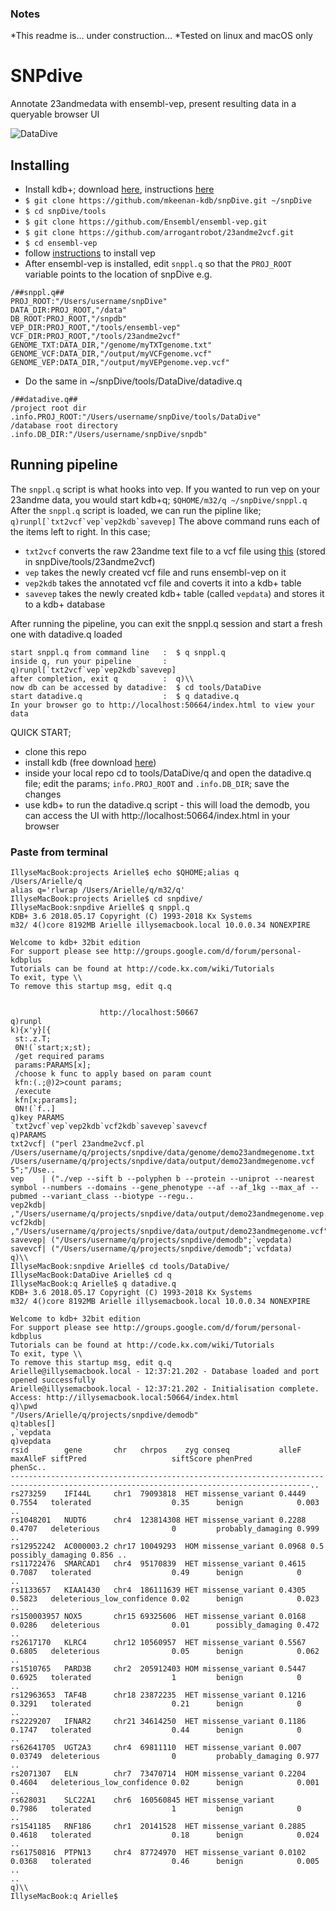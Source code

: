  ### Notes
 *This readme is... under construction...
 *Tested on linux and macOS only

 # SNPdive

Annotate 23andmedata with ensembl-vep, present resulting data in a queryable browser UI

![DataDive](https://i.imgur.com/QmTyGxn.png)

  ## Installing
 * Install kdb+; download [here](https://kx.com/download/), instructions [here](https://code.kx.com/q/tutorials/install/)
 * `$ git clone https://github.com/mkeenan-kdb/snpDive.git ~/snpDive`
 * `$ cd snpDive/tools`
 * `$ git clone https://github.com/Ensembl/ensembl-vep.git`
 * `$ git clone https://github.com/arrogantrobot/23andme2vcf.git`
 * `$ cd ensembl-vep`
 * follow [instructions](https://useast.ensembl.org/info/docs/tools/vep/script/vep_download.html) to install vep
 * After ensembl-vep is installed, edit `snppl.q` so that the `PROJ_ROOT` variable points to the location of snpDive e.g. 
 ```
 /##snppl.q##
 PROJ_ROOT:"/Users/username/snpDive"
 DATA_DIR:PROJ_ROOT,"/data"
 DB_ROOT:PROJ_ROOT,"/snpdb"
 VEP_DIR:PROJ_ROOT,"/tools/ensembl-vep"
 VCF_DIR:PROJ_ROOT,"/tools/23andme2vcf"
 GENOME_TXT:DATA_DIR,"/genome/myTXTgenome.txt"
 GENOME_VCF:DATA_DIR,"/output/myVCFgenome.vcf"
 GENOME_VEP:DATA_DIR,"/output/myVEPgenome.vep.vcf"
 ```
 * Do the same in ~/snpDive/tools/DataDive/datadive.q
 ```
 /##datadive.q##
 /project root dir
 .info.PROJ_ROOT:"/Users/username/snpDive/tools/DataDive"
 /database root directory
 .info.DB_DIR:"/Users/username/snpDive/snpdb"
 ```
 
 ## Running pipeline
 The `snppl.q` script is what hooks into vep. If you wanted to run vep on your 23andme data, you would start kdb+q;
 `$QHOME/m32/q ~/snpDive/snppl.q`
 After the `snppl.q` script is loaded, we can run the pipline like;
 ```q)runpl[`txt2vcf`vep`vep2kdb`savevep]```
 The above command runs each of the items left to right. In this case;
  * `txt2vcf` converts the raw 23andme text file to a vcf file using [this](https://github.com/arrogantrobot/23andme2vcf) (stored in snpDive/tools/23andme2vcf)
  * `vep` takes the newly created vcf file and runs ensembl-vep on it
  * `vep2kdb` takes the annotated vcf file and coverts it into a kdb+ table
  * `savevep` takes the newly created kdb+ table (called `vepdata`) and stores it to a kdb+ database
  
  After running the pipeline, you can exit the snppl.q session and start a fresh one with datadive.q loaded
  ```
  start snppl.q from command line   :  $ q snppl.q
  inside q, run your pipeline       :  q)runpl[`txt2vcf`vep`vep2kdb`savevep]
  after completion, exit q          :  q)\\
  now db can be accessed by datadive:  $ cd tools/DataDive
  start datadive.q                  :  $ q datadive.q
  In your browser go to http://localhost:50664/index.html to view your data 
  ```
QUICK START;
* clone this repo
* install kdb (free download [here](https://kx.com/download/))
* inside your local repo cd to tools/DataDive/q and open the datadive.q file; edit the params;
`info.PROJ_ROOT` and `.info.DB_DIR`; save the changes
* use kdb+ to run the datadive.q script - this will load the demodb, you can access the UI with http://localhost:50664/index.html in your browser

### Paste from terminal
```
IllyseMacBook:projects Arielle$ echo $QHOME;alias q
/Users/Arielle/q
alias q='rlwrap /Users/Arielle/q/m32/q'
IllyseMacBook:projects Arielle$ cd snpdive/
IllyseMacBook:snpdive Arielle$ q snppl.q 
KDB+ 3.6 2018.05.17 Copyright (C) 1993-2018 Kx Systems
m32/ 4()core 8192MB Arielle illysemacbook.local 10.0.0.34 NONEXPIRE  

Welcome to kdb+ 32bit edition
For support please see http://groups.google.com/d/forum/personal-kdbplus
Tutorials can be found at http://code.kx.com/wiki/Tutorials
To exit, type \\
To remove this startup msg, edit q.q


					http://localhost:50667
q)runpl
k){x'y}[{
 st:.z.T;
 0N!(`start;x;st);
 /get required params
 params:PARAMS[x];
 /choose k func to apply based on param count
 kfn:(.;@)2>count params;
 /execute
 kfn[x;params];
 0N!(`f..]
q)key PARAMS
`txt2vcf`vep`vep2kdb`vcf2kdb`savevep`savevcf
q)PARAMS
txt2vcf| ("perl 23andme2vcf.pl /Users/username/q/projects/snpdive/data/genome/demo23andmegenome.txt /Users/username/q/projects/snpdive/data/output/demo23andmegenome.vcf 5";"/Use..
vep    | ("./vep --sift b --polyphen b --protein --uniprot --nearest symbol --numbers --domains --gene_phenotype --af --af_1kg --max_af --pubmed --variant_class --biotype --regu..
vep2kdb| ,"/Users/username/q/projects/snpdive/data/output/demo23andmegenome.vep.vcf"
vcf2kdb| ,"/Users/username/q/projects/snpdive/data/output/demo23andmegenome.vcf"
savevep| ("/Users/username/q/projects/snpdive/demodb";`vepdata)
savevcf| ("/Users/username/q/projects/snpdive/demodb";`vcfdata)
q)\\
IllyseMacBook:snpdive Arielle$ cd tools/DataDive/
IllyseMacBook:DataDive Arielle$ cd q
IllyseMacBook:q Arielle$ q datadive.q 
KDB+ 3.6 2018.05.17 Copyright (C) 1993-2018 Kx Systems
m32/ 4()core 8192MB Arielle illysemacbook.local 10.0.0.34 NONEXPIRE  

Welcome to kdb+ 32bit edition
For support please see http://groups.google.com/d/forum/personal-kdbplus
Tutorials can be found at http://code.kx.com/wiki/Tutorials
To exit, type \\
To remove this startup msg, edit q.q
Arielle@illysemacbook.local - 12:37:21.202 - Database loaded and port opened successfully
Arielle@illysemacbook.local - 12:37:21.202 - Initialisation complete. Access: http://illysemacbook.local:50664/index.html
q)\pwd
"/Users/Arielle/q/projects/snpdive/demodb"
q)tables[]
,`vepdata
q)vepdata
rsid        gene       chr   chrpos    zyg conseq           alleF  maxAlleF siftPred                   siftScore phenPred          phenSc..
-----------------------------------------------------------------------------------------------------------------------------------------..
rs273259    IFI44L     chr1  79093818  HET missense_variant 0.4449 0.7554   tolerated                  0.35      benign            0.003 ..
rs1048201   NUDT6      chr4  123814308 HET missense_variant 0.2288 0.4707   deleterious                0         probably_damaging 0.999 ..
rs12952242  AC000003.2 chr17 10049293  HOM missense_variant 0.0968 0.5                                           possibly_damaging 0.856 ..
rs11722476  SMARCAD1   chr4  95170839  HET missense_variant 0.4615 0.7087   tolerated                  0.49      benign            0     ..
rs1133657   KIAA1430   chr4  186111639 HET missense_variant 0.4305 0.5823   deleterious_low_confidence 0.02      benign            0.023 ..
rs150003957 NOX5       chr15 69325606  HET missense_variant 0.0168 0.0286   deleterious                0.01      possibly_damaging 0.472 ..
rs2617170   KLRC4      chr12 10560957  HET missense_variant 0.5567 0.6805   deleterious                0.05      benign            0.062 ..
rs1510765   PARD3B     chr2  205912403 HOM missense_variant 0.5447 0.6925   tolerated                  1         benign            0     ..
rs12963653  TAF4B      chr18 23872235  HET missense_variant 0.1216 0.3291   tolerated                  0.21      benign            0     ..
rs2229207   IFNAR2     chr21 34614250  HET missense_variant 0.1186 0.1747   tolerated                  0.44      benign            0     ..
rs62641705  UGT2A3     chr4  69811110  HET missense_variant 0.007  0.03749  deleterious                0         probably_damaging 0.977 ..
rs2071307   ELN        chr7  73470714  HOM missense_variant 0.2204 0.4604   deleterious_low_confidence 0.02      benign            0.001 ..
rs628031    SLC22A1    chr6  160560845 HET missense_variant        0.7986   tolerated                  1         benign            0     ..
rs1541185   RNF186     chr1  20141528  HET missense_variant 0.2885 0.4618   tolerated                  0.18      benign            0.024 ..
rs61750816  PTPN13     chr4  87724970  HET missense_variant 0.0102 0.0368   tolerated                  0.46      benign            0.005 ..
..
q)\\
IllyseMacBook:q Arielle$ 
```
